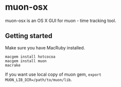muon-osx
========

muon-osx is an OS X GUI for muon - time tracking tool.

Getting started
---------------

Make sure you have MacRuby installed.

```
macgem install hotcocoa
macgem install muon
macrake
```

If you want use local copy of muon gem, `export MUON_LIB_DIR=/path/to/muon/lib`.
